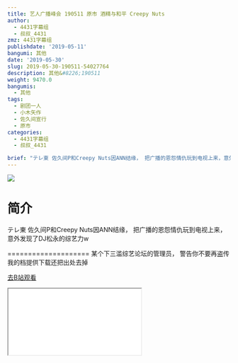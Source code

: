 ```yaml
---
title: 艺人广播峰会 190511 原市 酒精与和平 Creepy Nuts
author:
  - 4431字幕组
  - 叔叔_4431
zmz: 4431字幕组
publishdate: '2019-05-11'
bangumi: 其他
date: '2019-05-30'
slug: 2019-05-30-190511-54027764
description: 其他&#8226;190511
weight: 9470.0
bangumis:
  - 其他
tags:
  - 剧团一人
  - 小木矢作
  - 佐久间宣行
  - 原市
categories:
  - 4431字幕组
  - 叔叔_4431

brief: "テレ東 佐久间P和Creepy Nuts因ANN结缘， 把广播的恩怨情仇玩到电视上来，意外发现了DJ松永的综艺力w ==================== 某个下三滥综艺论坛的管理员， 警告你不要再盗传我的档提供下载还把出处去掉"
---
```

![](https://raw.githubusercontent.com/tcgriffith/owaraisite/master/static/tmpimg/d43dcbf2ed1c6d9ffe74bf4d97c519d6c53ae314.jpg.480.jpg)
# 简介  
テレ東
佐久间P和Creepy Nuts因ANN结缘，
把广播的恩怨情仇玩到电视上来，意外发现了DJ松永的综艺力w

====================
某个下三滥综艺论坛的管理员，
警告你不要再盗传我的档提供下载还把出处去掉  

[去B站观看](https://www.bilibili.com/video/av54027764/)
<div class ="resp-container"><iframe class="testiframe" src="//player.bilibili.com/player.html?aid=54027764"", scrolling="no", allowfullscreen="true" > </iframe></div> 
